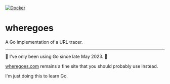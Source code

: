 [![Docker](https://github.com/jdmartin/wheregoes/actions/workflows/docker_build.yml/badge.svg)](https://github.com/jdmartin/wheregoes/actions/workflows/docker_build.yml)

# wheregoes
A Go implementation of a URL tracer.

------

🚨 I've only been using Go since late May 2023. 🚨

[wheregoes.com](https://wheregoes.com) remains a fine site that you should probably use instead.  

I'm just doing this to learn Go.
